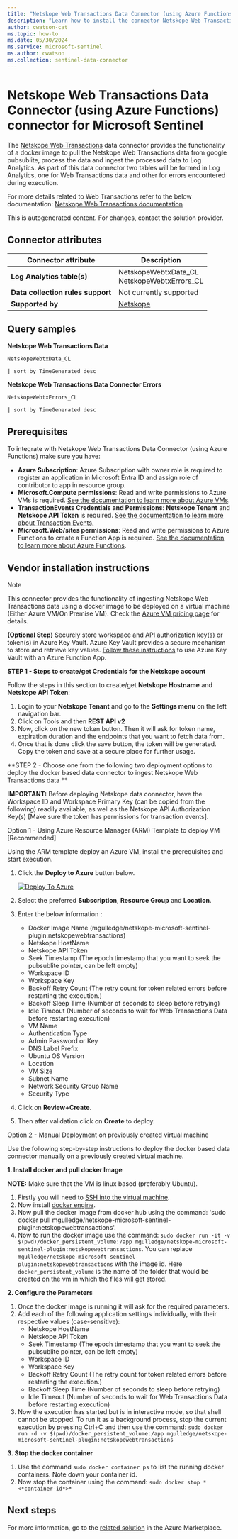 ```yaml
---
title: "Netskope Web Transactions Data Connector (using Azure Functions) connector for Microsoft Sentinel"
description: "Learn how to install the connector Netskope Web Transactions Data Connector (using Azure Functions) to connect your data source to Microsoft Sentinel."
author: cwatson-cat
ms.topic: how-to
ms.date: 05/30/2024
ms.service: microsoft-sentinel
ms.author: cwatson
ms.collection: sentinel-data-connector
---
```


# Netskope Web Transactions Data Connector (using Azure Functions) connector for Microsoft Sentinel

The [Netskope Web Transactions](https://docs.netskope.com/en/netskope-help/data-security/transaction-events/netskope-transaction-events/) data connector provides the functionality of a docker image to pull the Netskope Web Transactions data from google pubsublite, process the data and ingest the processed data to Log Analytics. As part of this data connector two tables will be formed in Log Analytics, one for Web Transactions data and other for errors encountered during execution.


 For more details related to Web Transactions refer to the below documentation: 
[Netskope Web Transactions documentation](https://docs.netskope.com/en/netskope-help/data-security/transaction-events/netskope-transaction-events/) 


This is autogenerated content. For changes, contact the solution provider.

## Connector attributes

| Connector attribute | Description |
| --- | --- |
| **Log Analytics table(s)** | NetskopeWebtxData_CL<br/> NetskopeWebtxErrors_CL<br/> |
| **Data collection rules support** | Not currently supported |
| **Supported by** | [Netskope](https://www.netskope.com/services#support) |

## Query samples

**Netskope Web Transactions Data**

   ```kusto
NetskopeWebtxData_CL
 
   | sort by TimeGenerated desc
   ```

**Netskope Web Transactions Data Connector Errors**

   ```kusto
NetskopeWebtxErrors_CL
 
   | sort by TimeGenerated desc
   ```



## Prerequisites

To integrate with Netskope Web Transactions Data Connector (using Azure Functions) make sure you have: 

- **Azure Subscription**: Azure Subscription with owner role is required to register an application in Microsoft Entra ID and assign role of contributor to app in resource group.
- **Microsoft.Compute permissions**: Read and write permissions to Azure VMs is required. [See the documentation to learn more about Azure VMs](/azure/virtual-machines/overview).
- **TransactionEvents Credentials and Permissions**: **Netskope Tenant** and **Netskope API Token** is required. [See the documentation to learn more about Transaction Events.](https://docs.netskope.com/en/netskope-help/data-security/transaction-events/netskope-transaction-events/)
- **Microsoft.Web/sites permissions**: Read and write permissions to Azure Functions to create a Function App is required. [See the documentation to learn more about Azure Functions](/azure/azure-functions/).


## Vendor installation instructions


> [!NOTE]
   >  This connector provides the functionality of ingesting Netskope Web Transactions data using a docker image to be deployed on a virtual machine (Either Azure VM/On Premise VM). Check the [Azure VM pricing page](https://azure.microsoft.com/pricing/details/virtual-machines/linux) for details.


**(Optional Step)** Securely store workspace and API authorization key(s) or token(s) in Azure Key Vault. Azure Key Vault provides a secure mechanism to store and retrieve key values. [Follow these instructions](/azure/app-service/app-service-key-vault-references) to use Azure Key Vault with an Azure Function App.


**STEP 1 - Steps to create/get Credentials for the Netskope account** 

 Follow the steps in this section to create/get **Netskope Hostname** and **Netskope API Token**:
 1. Login to your **Netskope Tenant** and go to the **Settings menu** on the left navigation bar.
 2. Click on Tools and then **REST API v2**
 3. Now, click on the new token button. Then it will ask for token name, expiration duration and the endpoints that you want to fetch data from.
 5. Once that is done click the save button, the token will be generated. Copy the token and save at a secure place for further usage.


**STEP 2 - Choose one from the following two deployment options to deploy the docker based data connector to ingest Netskope Web Transactions data **

**IMPORTANT:** Before deploying Netskope data connector, have the Workspace ID and Workspace Primary Key (can be copied from the following) readily available, as well as the Netskope API Authorization Key(s) [Make sure the token has permissions for transaction events].



Option 1 - Using Azure Resource Manager (ARM) Template to deploy VM [Recommended]

Using the ARM template deploy an Azure VM, install the prerequisites and start execution.

1. Click the **Deploy to Azure** button below. 

	[![Deploy To Azure](https://aka.ms/deploytoazurebutton)](https://aka.ms/sentinel-NetskopeV2WebTransactions-azuredeploy)
2. Select the preferred **Subscription**, **Resource Group** and **Location**. 
3. Enter the below information : 
	- Docker Image Name (mgulledge/netskope-microsoft-sentinel-plugin:netskopewebtransactions)
	- Netskope HostName 
	- Netskope API Token 
	- Seek Timestamp (The epoch timestamp that you want to seek the pubsublite pointer, can be left empty) 
	- Workspace ID 
	- Workspace Key 
	- Backoff Retry Count (The retry count for token related errors before restarting the execution.)  
	- Backoff Sleep Time (Number of seconds to sleep before retrying) 
	- Idle Timeout (Number of seconds to wait for Web Transactions Data before restarting execution) 
	- VM Name 
	- Authentication Type 
	- Admin Password or Key 
	- DNS Label Prefix 
	- Ubuntu OS Version 
	- Location 
	- VM Size 
	- Subnet Name 
	- Network Security Group Name 
	- Security Type 
4. Click on **Review+Create**. 
5. Then after validation click on **Create** to deploy.

Option 2 - Manual Deployment on previously created virtual machine

Use the following step-by-step instructions to deploy the docker based data connector manually on a previously created virtual machine.


**1. Install docker and pull docker Image**

**NOTE:** Make sure that the VM is linux based (preferably Ubuntu).

1. Firstly you will need to [SSH into the virtual machine](/azure/virtual-machines/linux-vm-connect?tabs=Linux).
2. Now install [docker engine](https://docs.docker.com/engine/install/).
3. Now pull the docker image from docker hub using the command: 'sudo docker pull mgulledge/netskope-microsoft-sentinel-plugin:netskopewebtransactions'.
4. Now to run the docker image use the command: `sudo docker run -it -v $(pwd)/docker_persistent_volume:/app mgulledge/netskope-microsoft-sentinel-plugin:netskopewebtransactions`. You can replace `mgulledge/netskope-microsoft-sentinel-plugin:netskopewebtransactions` with the image id. Here `docker_persistent_volume` is the name of the folder that would be created on the vm in which the files will get stored.


**2. Configure the Parameters**

1. Once the docker image is running it will ask for the required parameters.
2. Add each of the following application settings individually, with their respective values (case-sensitive): 
	- Netskope HostName 
	- Netskope API Token 
	- Seek Timestamp (The epoch timestamp that you want to seek the pubsublite pointer, can be left empty) 
	- Workspace ID 
	- Workspace Key 
	- Backoff Retry Count (The retry count for token related errors before restarting the execution.)  
	- Backoff Sleep Time (Number of seconds to sleep before retrying) 
	- Idle Timeout (Number of seconds to wait for Web Transactions Data before restarting execution)
3. Now the execution has started but is in interactive mode, so that shell cannot be stopped. To run it as a background process, stop the current execution by pressing Ctrl+C and then use the command: `sudo docker run -d -v $(pwd)/docker_persistent_volume:/app mgulledge/netskope-microsoft-sentinel-plugin:netskopewebtransactions`


**3. Stop the docker container**

1. Use the command `sudo docker container ps` to list the running docker containers. Note down your container id.
2. Now stop the container using the command: `sudo docker stop *<*container-id*>*`



## Next steps

For more information, go to the [related solution](https://azuremarketplace.microsoft.com/en-us/marketplace/apps/netskope.netskope-for-azure?tab=Overview) in the Azure Marketplace.
